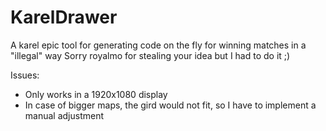 # KarelDrawer
A karel epic tool for generating code on the fly for winning matches in a "illegal" way
Sorry royalmo for stealing your idea but I had to do it ;)

Issues:
- Only works in a 1920x1080 display
- In case of bigger maps, the gird would not fit, so I have to implement a manual adjustment
